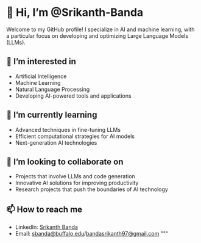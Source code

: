 # 👋 Hi, I’m @Srikanth-Banda

Welcome to my GitHub profile! I specialize in AI and machine learning, with a particular focus on developing and optimizing Large Language Models (LLMs).

## 👀 I’m interested in
- Artificial Intelligence
- Machine Learning
- Natural Language Processing
- Developing AI-powered tools and applications

## 🌱 I’m currently learning
- Advanced techniques in fine-tuning LLMs
- Efficient computational strategies for AI models
- Next-generation AI technologies

## 💞️ I’m looking to collaborate on
- Projects that involve LLMs and code generation
- Innovative AI solutions for improving productivity
- Research projects that push the boundaries of AI technology

## 📫 How to reach me
- LinkedIn: [Srikanth Banda](www.linkedin.com/in/banda-srikanth-2237321a3)
- Email: sbanda@buffalo.edu/bandasrikanth97@gmail.com
"""

<!---
Srikanth-Banda/Srikanth-Banda is a ✨ special ✨ repository because its `README.md` (this file) appears on your GitHub profile.
You can click the Preview link to take a look at your changes.
--->
